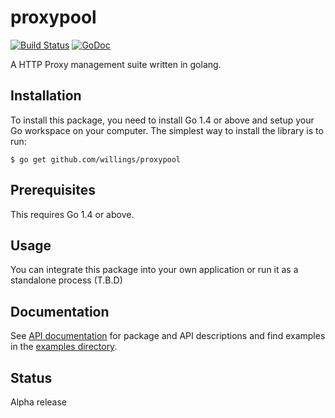 # proxypool

[![Build Status](https://travis-ci.org/willings/proxypool.svg?branch=master)](https://travis-ci.org/willings/proxypool) [![GoDoc](https://godoc.org/github.com/willings/proxypool?status.svg)](https://godoc.org/github.com/willings/proxypool)

A HTTP Proxy management suite written in golang.

Installation
------------

To install this package, you need to install Go 1.4 or above and setup your Go workspace on your computer. The simplest way to install the library is to run:

```
$ go get github.com/willings/proxypool
```

Prerequisites
-------------

This requires Go 1.4 or above.

Usage
-----------
You can integrate this package into your own application or run it as a standalone process (T.B.D)

Documentation
-------------
See [API documentation](https://godoc.org/github.com/willings/proxypool) for package and API descriptions and find examples in the [examples directory](examples/).

Status
------
Alpha release
